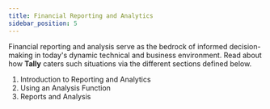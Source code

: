 ```yaml
---
title: Financial Reporting and Analytics
sidebar_position: 5
---
```


Financial reporting and analysis serve as the bedrock of informed decision-making in today's dynamic technical and business environment. Read about how **Tally** caters such situations via the different sections defined below.

1. Introduction to Reporting and Analytics
2. Using an Analysis Function
3. Reports and Analysis

